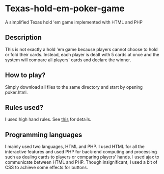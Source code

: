# Texas-hold-em-poker-game
A simplified Texas hold 'em game implemented with HTML and PHP

## Description
This is not exactly a hold 'em game because players cannot choose to hold or fold their cards. Instead, each player is dealt with 5 cards at once and the system will compare all players' cards and declare the winner.

## How to play?
Simply download all files to the same directory and start by opening poker.html.


## Rules used?
I used high hand rules. See [this](https://en.wikipedia.org/wiki/List_of_poker_hand_categories) for details.

## Programming languages
I mainly used two languages, HTML and PHP. I used HTML for all the interactive features and used PHP for back-end computing and processing such as dealing cards to players or comparing players' hands. I used ajax to communicate between HTML and PHP. Though insignificant, I used a bit of CSS to achieve some effects for buttons.
